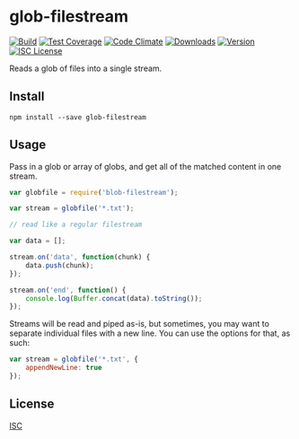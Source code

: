 # glob-filestream

[![Build][1]][2] [![Test Coverage][3]][4] [![Code Climate][5]][6] [![Downloads][7]][8] [![Version][9]][8] [![ISC License][10]][11]

[1]: https://travis-ci.org/catdad/glob-filestream.svg?branch=master
[2]: https://travis-ci.org/catdad/glob-filestream

[3]: https://codeclimate.com/github/catdad/glob-filestream/badges/coverage.svg
[4]: https://codeclimate.com/github/catdad/glob-filestream/coverage

[5]: https://codeclimate.com/github/catdad/glob-filestream/badges/gpa.svg
[6]: https://codeclimate.com/github/catdad/glob-filestream

[7]: https://img.shields.io/npm/dm/glob-filestream.svg
[8]: https://www.npmjs.com/package/glob-filestream

[9]: https://img.shields.io/npm/v/glob-filestream.svg

[10]: https://img.shields.io/npm/l/glob-filestream.svg
[11]: http://opensource.org/licenses/ISC




Reads a glob of files into a single stream.

## Install

    npm install --save glob-filestream
    
## Usage

Pass in a glob or array of globs, and get all of the matched content in one stream.

```javascript
var globfile = require('blob-filestream');

var stream = globfile('*.txt');

// read like a regular filestream

var data = [];

stream.on('data', function(chunk) {
    data.push(chunk);
});

stream.on('end', function() {
    console.log(Buffer.concat(data).toString());
});
```

Streams will be read and piped as-is, but sometimes, you may want to separate individual files with a new line. You can use the options for that, as such:

```javascript
var stream = globfile('*.txt', {
    appendNewLine: true
});
```

## License

[ISC](http://opensource.org/licenses/ISC)
